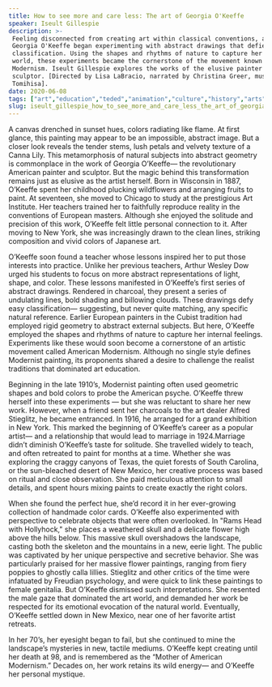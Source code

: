 ```yaml
---
title: How to see more and care less: The art of Georgia O'Keeffe
speaker: Iseult Gillespie
description: >-
 Feeling disconnected from creating art within classical conventions, artist
 Georgia O'Keeffe began experimenting with abstract drawings that defied easy
 classification. Using the shapes and rhythms of nature to capture her internal
 world, these experiments became the cornerstone of the movement known as American
 Modernism. Iseult Gillespie explores the works of the elusive painter and
 sculptor. [Directed by Lisa LaBracio, narrated by Christina Greer, music by M.
 Tomihisa].
date: 2020-06-08
tags: ["art","education","teded","animation","culture","history","arts","painting","nature","gender","women"]
slug: iseult_gillespie_how_to_see_more_and_care_less_the_art_of_georgia_o_keeffe
---
```


A canvas drenched in sunset hues, colors radiating like flame. At first glance, this
painting may appear to be an impossible, abstract image. But a closer look reveals the
tender stems, lush petals and velvety texture of a Canna Lily. This metamorphosis of
natural subjects into abstract geometry is commonplace in the work of Georgia O’Keeffe—
the revolutionary American painter and sculptor. But the magic behind this
transformation remains just as elusive as the artist herself. Born in Wisconsin in 1887,
O’Keeffe spent her childhood plucking wildflowers and arranging fruits to paint. At
seventeen, she moved to Chicago to study at the prestigious Art Institute. Her teachers
trained her to faithfully reproduce reality in the conventions of European masters.
Although she enjoyed the solitude and precision of this work, O’Keeffe felt little 
personal connection to it. After moving to New York, she was increasingly drawn to the
clean lines, striking composition and vivid colors of Japanese art.

O’Keeffe soon found a teacher whose lessons inspired her to put those interests into
practice. Unlike her previous teachers, Arthur Wesley Dow urged his students to focus on
more abstract representations of light, shape, and color. These lessons manifested in
O’Keeffe’s first series of abstract drawings. Rendered in charcoal, they present a series
of undulating lines, bold shading and billowing clouds. These drawings defy easy
classification— suggesting, but never quite matching, any specific natural reference.
Earlier European painters in the Cubist tradition had employed rigid geometry to abstract
external subjects. But here, O’Keeffe employed the shapes and rhythms of nature to
capture her internal feelings. Experiments like these would soon become a cornerstone of
an artistic movement called American Modernism. Although no single style defines 
Modernist painting, its proponents shared a desire to challenge the realist traditions
that dominated art education.

Beginning in the late 1910’s, Modernist painting often used geometric shapes and bold
colors to probe the American psyche. O’Keeffe threw herself into these experiments — but
she was reluctant to share her new work. However, when a friend sent her charcoals to the
art dealer Alfred Stieglitz, he became entranced. In 1916, he arranged for a grand
exhibition in New York. This marked the beginning of O’Keeffe’s career as a popular
artist— and a relationship that would lead to marriage in 1924.Marriage didn’t diminish
O’Keeffe’s taste for solitude. She travelled widely to teach, and often retreated to paint
 for months at a time. Whether she was exploring the craggy canyons of Texas, the quiet
forests of South Carolina, or the sun-bleached desert of New Mexico, her creative process
was based on ritual and close observation. She paid meticulous attention to small
details, and spent hours mixing paints to create exactly the right colors.

When she found the perfect hue, she’d record it in her ever-growing collection of handmade
color cards. O’Keeffe also experimented with perspective to celebrate objects that were
often overlooked. In "Rams Head with Hollyhock," she places a weathered skull and a
delicate flower high above the hills below. This massive skull overshadows the landscape,
casting both the skeleton and the mountains in a new, eerie light. The public was
captivated by her unique perspective and secretive behavior. She was particularly praised
 for her massive flower paintings, ranging from fiery poppies to ghostly calla lillies.
Stieglitz and other critics of the time were infatuated by Freudian psychology, and were
quick to link these paintings to female genitalia. But O’Keeffe dismissed such
interpretations. She resented the male gaze that dominated the art world, and demanded
her work be respected for its emotional evocation of the natural world. Eventually,
O’Keeffe settled down in New Mexico, near one of her favorite artist retreats.

In her 70’s, her eyesight began to fail, but she continued to mine the landscape’s
mysteries in new, tactile mediums. O’Keeffe kept creating until her death at 98, and is
remembered as the “Mother of American Modernism.” Decades on, her work retains its wild
energy— and O’Keeffe her personal mystique.

<!--
ad_duration=0
event="TED-Ed"
external_start_time=0
intro_duration=0
is_subtitle_required="False"
is_talk_featured="False"
language="en"
language_swap="False"
native_language="en"
number_of_related_talks=6
number_of_speakers=1
number_of_subtitled_videos=0
number_of_tags=11
number_of_talk_download_languages=5
number_of_talk_more_resources=0
number_of_talk_recommendations=0
number_of_talks_take_actions=0
post_ad_duration=0
published_timestamp="2020-06-08 15:43:21"
recording_date="2020-06-08"
speaker_is_published=0
speaker_name="Iseult Gillespie"
talk_name="How to see more and care less: The art of Georgia O'Keeffe"
talks_tags=["art","education","teded","animation","culture","history","arts","painting","nature","gender","women"]
url_photo_talk="https://s3.amazonaws.com/talkstar-photos/uploads/64d448d8-3649-4b60-81ea-5c155cc62e34/georgiatextless3.jpg"
url_webpage="https://www.ted.com/talks/iseult_gillespie_how_to_see_more_and_care_less_the_art_of_georgia_o_keeffe"
video_type_name="TED-Ed Original"
-->
